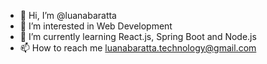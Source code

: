 - 👋 Hi, I’m @luanabaratta
- 👀 I’m interested in Web Development
- 🌱 I’m currently learning React.js, Spring Boot and Node.js
- 📫 How to reach me luanabaratta.technology@gmail.com

<!---
luanabaratta/luanabaratta is a ✨ special ✨ repository because its `README.md` (this file) appears on your GitHub profile.
You can click the Preview link to take a look at your changes.
--->
